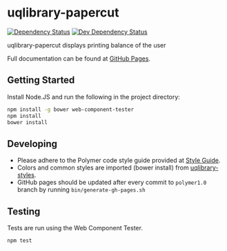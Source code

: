 # uqlibrary-papercut

[![Dependency Status](https://david-dm.org/uqlibrary/uqlibrary-papercut.svg)](https://david-dm.org/uqlibrary/uqlibrary-papercut)
[![Dev Dependency Status](https://david-dm.org/uqlibrary/uqlibrary-papercut/dev-status.svg)](https://david-dm.org/uqlibrary/uqlibrary-papercut?type=dev)

uqlibrary-papercut displays printing balance of the user

Full documentation can be found at [GitHub Pages](http://uqlibrary.github.io/uqlibrary-papercut/uqlibrary-papercut/).

## Getting Started

Install Node.JS and run the following in the project directory:

```sh
npm install -g bower web-component-tester
npm install
bower install
```

## Developing

- Please adhere to the Polymer code style guide provided at [Style Guide](http://polymerelements.github.io/style-guide/).
- Colors and common styles are imported (bower install) from [uqlibrary-styles](http://github.com/uqlibrary/uqlibrary-styles).
- GitHub pages should be updated after every commit to `polymer1.0` branch by running `bin/generate-gh-pages.sh`

## Testing

Tests are run using the Web Component Tester.

```sh
npm test
```
